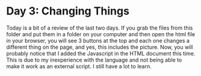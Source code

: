 <h1>Day 3: Changing Things</h1>

<p>Today is a bit of a review of the last two days. If you grab the files from this folder and put them in a folder on your computer and then open the html file in your browser, you will see 3 buttons at the top and each one changes a different thing on the page, and yes, this includes the picture. Now, you will probably notice that I added the Javascript in the HTML document this time. This is due to my inexperience with the language and not being able to make it work as an external script. I still have a lot to learn.</p>
